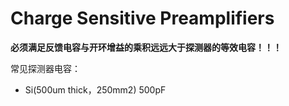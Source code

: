 <!-- ChargeSensitivePreamplifiers.md --- 
;; 
;; Description: 
;; Author: Hongyi Wu(吴鸿毅)
;; Email: wuhongyi@qq.com 
;; Created: 三 5月 31 20:38:10 2017 (+0800)
;; Last-Updated: 三 5月 31 22:35:52 2017 (+0800)
;;           By: Hongyi Wu(吴鸿毅)
;;     Update #: 3
;; URL: http://wuhongyi.cn -->

# Charge Sensitive Preamplifiers

**必须满足反馈电容与开环增益的乘积远远大于探测器的等效电容！！！**


常见探测器电容：
- Si(500um thick，250mm2) 500pF 





<!-- ChargeSensitivePreamplifiers.md ends here -->

